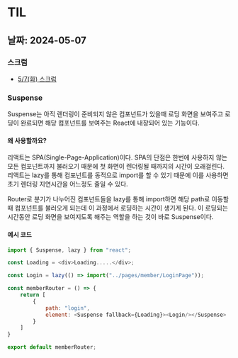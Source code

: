 # TIL
## 날짜: 2024-05-07

### 스크럼
- [5/7(화) 스크럼](https://www.notion.so/goorm/6-5-7-8000282d282041fd872d148271850c8e)


### Suspense
Suspense는 아직 렌더링이 준비되지 않은 컴포넌트가 있을때 로딩 화면을 보여주고 로딩이 완료되면 해당 컴포넌트를 보여주는 React에 내장되어 있는 기능이다.

#### 왜 사용할까요?
리액트는 SPA(Single-Page-Application)이다. SPA의 단점은 한번에 사용하지 않는 모든 컴포넌트까지 불러오기 때문에 첫 화면이 렌더링될 때까지의 시간이 오래걸린다. 리액트는 lazy를 통해 컴포넌트를 동적으로 import를 할 수 있기 때문에 이를 사용하면 초기 렌더링 지연시간을 어느정도 줄일 수 있다.

Router로 분기가 나누어진 컴포넌트들을 lazy를 통해 import하면 해당 path로 이동할 때 컴포넌트를 불러오게 되는데 이 과정에서 로딩하는 시간이 생기게 된다. 이 로딩되는 시간동안 로딩 화면을 보여지도록 해주는 역할을 하는 것이 바로 Suspense이다.

#### 예시 코드
```javascript
import { Suspense, lazy } from "react";

const Loading = <div>Loading.....</div>;

const Login = lazy(() => import("../pages/member/LoginPage"));

const memberRouter = () => {
    return [
        {
            path: "login",
            element: <Suspense fallback={Loading}><Login/></Suspense>
        }
    ]
}

export default memberRouter;
```